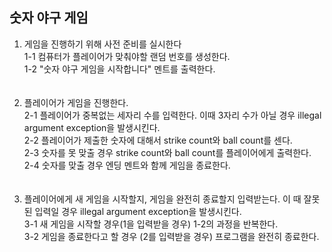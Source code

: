## 숫자 야구 게임 

1. 게임을 진행하기 위해 사전 준비를 실시한다</br>
    1-1 컴퓨터가 플레이어가 맞춰야할 랜덤 번호를 생성한다.</br>
    1-2 "숫자 야구 게임을 시작합니다" 멘트를 출력한다.</br>
   </br></br>
2. 플레이어가 게임을 진행한다.</br>
    2-1 플레이어가 중복없는 세자리 수를 입력한다. 이때 3자리 수가 아닐 경우 illegal argument exception을 발생시킨다.</br>
    2-2 플레이어가 제출한 숫자에 대해서 strike count와 ball count를 센다.</br>
    2-3 숫자를 못 맞출 경우 strike count와 ball count를 플레이어에게 출력한다.</br>
    2-4 숫자를 맞출 경우 엔딩 멘트와 함께 게임을 종료한다.</br>
   </br></br>
3. 플레이어에게 새 게임을 시작할지, 게임을 완전히 종료할지 입력받는다. 이 때 잘못된 입력일 경우 illegal argument exception을 발생시킨다.</br>
    3-1 새 게임을 시작할 경우(1을 입력받을 경우) 1-2의 과정을 반복한다.</br>
    3-2 게임을 종료한다고 할 경우 (2를 입력받을 경우) 프로그램을 완전히 종료한다.</br>

    
